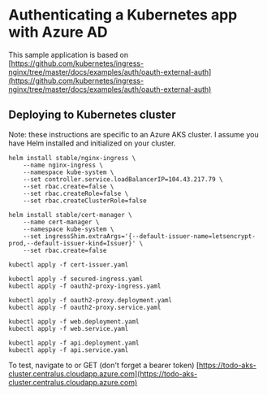 # Authenticating a Kubernetes app with Azure AD
This sample application is based on [https://github.com/kubernetes/ingress-nginx/tree/master/docs/examples/auth/oauth-external-auth](https://github.com/kubernetes/ingress-nginx/tree/master/docs/examples/auth/oauth-external-auth)

## Deploying to Kubernetes cluster
Note: these instructions are specific to an Azure AKS cluster. I assume you have Helm installed and initialized on your cluster.

```
helm install stable/nginx-ingress \
    --name nginx-ingress \
    --namespace kube-system \
    --set controller.service.loadBalancerIP=104.43.217.79 \
    --set rbac.create=false \
    --set rbac.createRole=false \
    --set rbac.createClusterRole=false

helm install stable/cert-manager \
    --name cert-manager \
    --namespace kube-system \
    --set ingressShim.extraArgs='{--default-issuer-name=letsencrypt-prod,--default-issuer-kind=Issuer}' \
    --set rbac.create=false

kubectl apply -f cert-issuer.yaml

kubectl apply -f secured-ingress.yaml
kubectl apply -f oauth2-proxy-ingress.yaml

kubectl apply -f oauth2-proxy.deployment.yaml
kubectl apply -f oauth2-proxy.service.yaml

kubectl apply -f web.deployment.yaml
kubectl apply -f web.service.yaml

kubectl apply -f api.deployment.yaml
kubectl apply -f api.service.yaml
```

To test, navigate to or GET (don't forget a bearer token) [https://todo-aks-cluster.centralus.cloudapp.azure.com](https://todo-aks-cluster.centralus.cloudapp.azure.com)